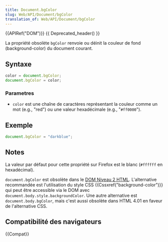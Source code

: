 ```yaml
---
title: Document.bgColor
slug: Web/API/Document/bgColor
translation_of: Web/API/Document/bgColor
---
```


{{APIRef("DOM")}} {{ Deprecated_header() }}

La propriété obsolète `bgColor` renvoie ou déinit la couleur de fond (background-color) du document courant.

## Syntaxe

```js
color = document.bgColor;
document.bgColor = color;
```

### Parametres

- `color` est une chaîne de caractères représentant la couleur comme un mot (e.g., "red") ou une valeur hexadécimale (e.g., "`#ff0000`").

## Exemple

```js
document.bgColor = "darkblue";
```

## Notes

La valeur par défaut pour cette propriété sur Firefox est le blanc (`#ffffff` en hexadécimal).

`document.bgColor` est obsolète dans le [DOM Niveau 2 HTML](http://www.w3.org/TR/DOM-Level-2-HTML/html.html#ID-26809268). L'alternative recommandée est l'utilisation du style CSS {{Cssxref("background-color")}} qui peut être accessible via le DOM avec `document.body.style.backgroundColor`. Une autre alternative est `document.body.bgColor`, mais c'est aussi obsolète dans HTML 4.01 en faveur de l'alternative CSS.

## Compatibilité des navigateurs

{{Compat}}
